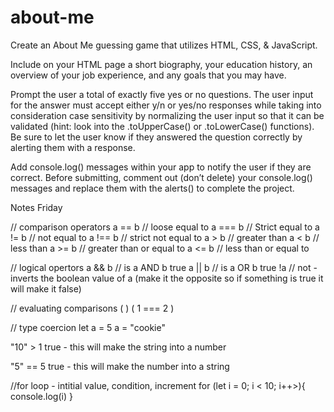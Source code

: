 # about-me

Create an About Me guessing game that utilizes HTML, CSS, & JavaScript.

Include on your HTML page a short biography, your education history, an overview of your job experience, and any goals that you may have.

Prompt the user a total of exactly five yes or no questions. The user input for the answer must accept either y/n or yes/no responses while taking into consideration case sensitivity by normalizing the user input so that it can be validated (hint: look into the .toUpperCase() or .toLowerCase() functions). Be sure to let the user know if they answered the question correctly by alerting them with a response.

Add console.log() messages within your app to notify the user if they are correct. Before submitting, comment out (don’t delete) your console.log() messages and replace them with the alerts() to complete the project.

Notes Friday

// comparison operators
a == b // loose equal to
a === b // Strict equal to
a != b // not equal to
a !== b // strict not equal to
a > b // greater than
a < b // less than
a >= b // greater than or equal to
a <= b // less than or equal to

// logical opertors
a && b // is a AND b true
a || b // is a OR b true
!a // not - inverts the boolean value of a (make it the opposite so if something is true it will make it false)

// evaluating comparisons
( <operand><operator><operand>)
( 1 === 2 )

// type coercion
let a = 5
a = "cookie"

"10" > 1
true - this will make the string into a number

"5" == 5
true - this will make the number into a string

//for loop - intitial value, condition, increment
for (let i = 0; i < 10; i++>){
console.log(i)
}
